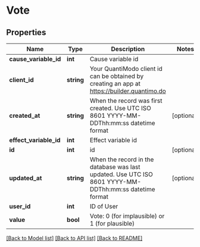# Vote

## Properties
Name | Type | Description | Notes
------------ | ------------- | ------------- | -------------
**cause_variable_id** | **int** | Cause variable id | 
**client_id** | **string** | Your QuantiModo client id can be obtained by creating an app at https://builder.quantimo.do | 
**created_at** | **string** | When the record was first created. Use UTC ISO 8601 YYYY-MM-DDThh:mm:ss datetime format | [optional] 
**effect_variable_id** | **int** | Effect variable id | 
**id** | **int** | id | [optional] 
**updated_at** | **string** | When the record in the database was last updated. Use UTC ISO 8601 YYYY-MM-DDThh:mm:ss datetime format | [optional] 
**user_id** | **int** | ID of User | 
**value** | **bool** | Vote: 0 (for implausible) or 1 (for plausible) | 

[[Back to Model list]](../README.md#documentation-for-models) [[Back to API list]](../README.md#documentation-for-api-endpoints) [[Back to README]](../README.md)


